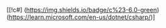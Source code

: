 [[!c#] (https://img.shields.io/badge/c%23-6.0-green)(https://learn.microsoft.com/en-us/dotnet/csharp/)]
